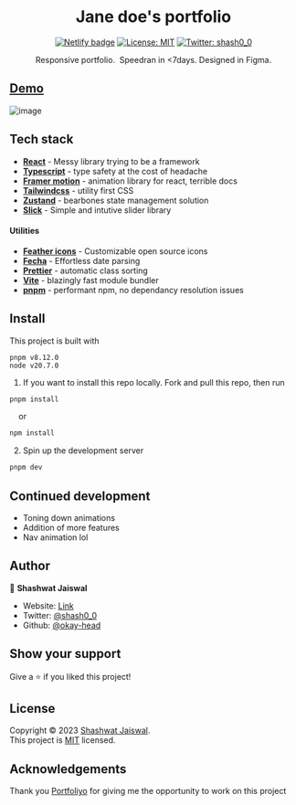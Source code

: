 <h1 align="center">Jane doe's portfolio</h1>
<p align="center">
    <a href="https://app.netlify.com/sites/portfoli0v2/deploys">
    <img alt="Netlify badge" src="https://api.netlify.com/api/v1/badges/daa798bd-baee-4c49-8b85-4d22bec0998d/deploy-status"/></a>
     <a href="/LICENSE" target="_blank">
    <img alt="License: MIT" src="https://img.shields.io/badge/License-MIT-yellow.svg" /></a>
    <a href="https://twitter.com/shash0_0" target="_blank">
    <img alt="Twitter: shash0_0" src="https://img.shields.io/twitter/follow/shash0_0.svg?style=social" />
  </a>
</p>

<p align="center">Responsive portfolio. &nbsp;Speedran in <7days.&nbsp;Designed in Figma.</p>

## [Demo](https://portfoli0v2.netlify.app/)

![image](https://github.com/okay-head/johndoe-portfolio/assets/68184623/5d41061c-0a28-4bd9-9569-4326a47bb52e)

## Tech stack

- **[React](https://react.dev/)** - Messy library trying to be a framework
- **[Typescript](https://www.typescriptlang.org/)** - type safety at the cost of headache
- **[Framer motion](https://www.framer.com/motion/)** - animation library for react, terrible docs
- **[Tailwindcss](https://tailwindcss.com/)** - utility first CSS
- **[Zustand](https://docs.pmnd.rs/zustand/getting-started/introduction)** - bearbones state management solution
- **[Slick](https://kenwheeler.github.io/slick/)** - Simple and intutive slider library

#### Utilities

- **[Feather icons](https://feathericons.com/)** - Customizable open source icons
- **[Fecha](https://www.npmjs.com/package/fecha)** - Effortless date parsing
- **[Prettier](https://prettier.io/)** - automatic class sorting
- **[Vite](https://vitejs.dev/guide/why.html)** - blazingly fast module bundler
- **[pnpm](https://pnpm.io/)** - performant npm, no dependancy resolution issues

## Install

This project is built with

```
pnpm v8.12.0
node v20.7.0
```

1. If you want to install this repo locally.
   Fork and pull this repo, then run

```sh
pnpm install
```

&nbsp;&nbsp;&nbsp;&nbsp;or

```sh
npm install
```

2. Spin up the development server

```sh
pnpm dev
```

## Continued development

- Toning down animations
- Addition of more features
- Nav animation lol

## Author

👤 **Shashwat Jaiswal**

- Website: [Link](okay-head.netlify.app)
- Twitter: [@shash0_0](https://twitter.com/shash0_0)
- Github: [@okay-head](https://github.com/okay-head)

## Show your support

Give a ⭐️ if you liked this project!

## License

Copyright © 2023 [Shashwat Jaiswal](https://github.com/okay-head).<br />
This project is [MIT](/LICENSE) licensed.

## Acknowledgements

Thank you [Portfoliyo](https://www.theportfolyo.com/) for giving me the opportunity to work on this project
